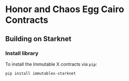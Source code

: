# Honor and Chaos Egg Cairo Contracts

## Building on Starknet

### Install library

To install the Immutable X contracts via `pip`:

```bash
pip install immutablex-starknet
```

